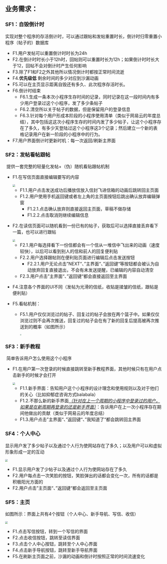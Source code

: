 ## 业务需求：

### SF1：自毁倒计时

​	实现对整个程序的存活倒计时，可以通过跟帖和发帖重置时长，倒计时归零重置小程序（帖子的）数据库

- F1.用户发帖可以重置倒计时时长为24h
- F2.在倒计时时长小于12h时，回帖则可以重置时长为12h；如果倒计时时长大于12，回帖不会对倒计时产生任何影响
- F3.除了F1和F2之外其他所以情况倒计时都按正常时间流逝
- F4.**优先级低** 剩余时间的多少对应到沙漏动画
- F5.可以在主页显示距离自毁还有多久、此次程序存活时长。
- F6.倒计时结束
  - F6.1.生成一条本次小程序生存时间的记录，同时记录在这一段时间内有多少用户登录过这个小程序，发了多少条帖子
  - F6.2.清空所以关于帖子的数据，但是保留用户的登录信息
  - F6.3.针对每个用户形成本阶段的小程序使用清单（类似于网易云的年度总结），其中包括这这次小程序生存的时间内发了多少帖子，让这个小程序存在了多久，有多少天登陆过这个小程序这3个记录；然后建立一个新的表格记录用户在新一阶段的小程序中的行为。
- F7.用户界面倒计时更新时机：每一次返回/刷新主界面

### SF2：发帖看帖跟帖

​	提供一套完整的轻量化发帖+（伪）随机看贴跟帖机制

- F1.在写信页面直接编辑要写的内容

  <img src="https://ftp.bmp.ovh/imgs/2021/05/e46b28f0a99e34d3.jpg" style="zoom: 50%;" />

  - F1.1.用户点击发送成功后播放信放入信封飞进信箱的动画后跳转回主页面
  - F1.2.用户使用手机返回键或者左上角的主页面按钮后跳出确认放弃编辑弹窗
    - F1.2.1.点击确认放弃则直接返回主页面，草稿不做存储
    - F1.2.2.点击取消则继续编辑信息

- F2.在读信页面可以随机看到一份已有的帖子，获取后可以选择直接丢弃看下一篇，也可以进行跟帖

  <img src="https://ftp.bmp.ovh/imgs/2021/05/9290e2df273ccace.jpg" style="zoom:50%;" />

  - F2.1.用户每选择看下一份信都会有一个信从一堆信中飞出来的动画（速度较快），以后可以看到别人的信和前人的回复便利贴
  - F2.2.用户选择跟帖则在便利贴页面进行编辑后点击发送按钮
    - F2.2.1.用户无论点击”NEXT“、”主界面“、”返回键“等按钮都会被认为自动放弃回复直接退出，不会有未发送提醒，已编辑的内容自动清空
  - F2.3.用户点击”主界面“、”返回键“都会直接返回至主界面

- F4.注意各个界面的UI不同（发帖为光滑的信纸，收贴是揉皱的信纸，跟帖是便利贴）

- F5.看帖机制：

  - F5.1.用户仅仅浏览过的帖子、回复过的帖子会放在两个篮子中。如果仅仅浏览过则不会再次推送，回复过的帖子会在有了新的回复后提高被再次推送到的概率（如图所示）

    <img src="https://ftp.bmp.ovh/imgs/2021/05/2512a43a1c5c77da.jpg" style="zoom: 25%;" />

### SF3：新手教程

​	简单告诉用户怎么使用这个小程序

- F1.在用户第一次登录的时候直接跳转至新手教程界面，其他时候只有在用户点击新手的时候才会打开

  <img src="https://ftp.bmp.ovh/imgs/2021/05/5e5dcf7aa4486b2b.jpg" style="zoom: 50%;" />

  - F1.1.新手界面：告知用户这个小程序的设计理念和使用规则以及对于他们的关心（比如抑郁症咨询方式balabala）
  - F1.2.不那么新的新手界面<u>*（针对在上一个周期的小程序中登录过的用户，如果是在新周期再登录的还是新手界面）*</u>：告诉用户在上一次小程序存在期间他做出的贡献（类似于网易云的年度总结）
  - F1.3.用户点击”主界面“、”返回键“、”我知道了“都会跳转回主界面

### SF4：个人中心

​	显示用户发了多少帖子以及通过个人行为使网站存在了多久；以及用户可以和虚拟形象形成一定的互动

<img src="https://ftp.bmp.ovh/imgs/2021/05/8d8c9dbf3053726d.jpg" style="zoom:50%;" />

- F1.显示用户发了少帖子以及通过个人行为使网站存在了多久
- F2.用户每点击一次笑脸的按钮，笑脸弹出的话都会变化一次，所有的话都是积极阳光方面的
- F2.用户点击”主页面“、”返回键“都会返回至主页面

### SF5：主页

如图所示：界面上共有4个按钮（个人中心、新手导航、写信、收信）

<img src="https://ftp.bmp.ovh/imgs/2021/05/293b5c68c418d68b.jpg" style="zoom:50%;" />

- F1.点击写信按钮，转到一个写信的界面
- F2.点击收信按钮，跳转至读信界面
- F3.点击个人中心按钮，跳转至个人中心界面
- F4.点击新手导航按钮，跳转至新手导航界面
- F5.在刷新主页面之前，沙漏的动画和倒计时按照正常的时间流速变化
